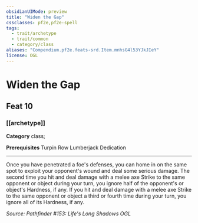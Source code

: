 ```yaml
---
obsidianUIMode: preview
title: "Widen the Gap"
cssclasses: pf2e,pf2e-spell
tags:
  - trait/archetype
  - trait/common
  - category/class
aliases: "Compendium.pf2e.feats-srd.Item.mnhsG4l53YJkJIeY"
license: OGL
---
```

# Widen the Gap
## Feat 10
### [[archetype]]

**Category** class; 



**Prerequisites** Turpin Row Lumberjack Dedication
* * *
Once you have penetrated a foe's defenses, you can home in on the same spot to exploit your opponent's wound and deal some serious damage. The second time you hit and deal damage with a melee axe Strike to the same opponent or object during your turn, you ignore half of the opponent's or object's Hardness, if any. If you hit and deal damage with a melee axe Strike to the same opponent or object a third or fourth time during your turn, you ignore all of its Hardness, if any.

*Source: Pathfinder #153: Life's Long Shadows*
*OGL*